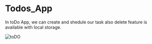 # Todos_App
In toDo App, we can create and shedule our task also delete feature is available with local storage.


![toDO](https://user-images.githubusercontent.com/48233777/231194371-42910f1f-e44a-4c2e-8fc1-36e7ccc1f72b.png)
